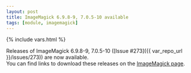 ```yaml
---
layout: post
title: ImageMagick 6.9.8-9, 7.0.5-10 available
tags: [module, imagemagick]
---
```

{% include vars.html %}

Releases of ImageMagick 6.9.8-9, 7.0.5-10 ([Issue #273]({{ var_repo_url }}/issues/273)) are now available.<br />
You can find links to download these releases on the [ImageMagick page](/tools/imagemagick).